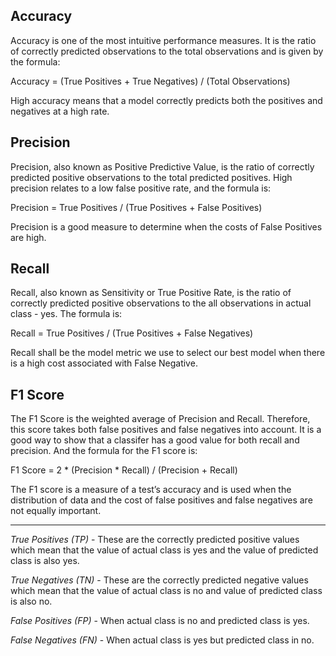 ## Accuracy

Accuracy is one of the most intuitive performance measures. It is the ratio of correctly predicted observations to the total observations and is given by the formula:


Accuracy = (True Positives + True Negatives) / (Total Observations)


High accuracy means that a model correctly predicts both the positives and negatives at a high rate.

## Precision

Precision, also known as Positive Predictive Value, is the ratio of correctly predicted positive observations to the total predicted positives. High precision relates to a low false positive rate, and the formula is:


Precision = True Positives / (True Positives + False Positives)


Precision is a good measure to determine when the costs of False Positives are high.

## Recall

Recall, also known as Sensitivity or True Positive Rate, is the ratio of correctly predicted positive observations to the all observations in actual class - yes. The formula is:


Recall = True Positives / (True Positives + False Negatives)


Recall shall be the model metric we use to select our best model when there is a high cost associated with False Negative.

## F1 Score

The F1 Score is the weighted average of Precision and Recall. Therefore, this score takes both false positives and false negatives into account. It is a good way to show that a classifer has a good value for both recall and precision. And the formula for the F1 score is:


F1 Score = 2 * (Precision * Recall) / (Precision + Recall)


The F1 score is a measure of a test’s accuracy and is used when the distribution of data and the cost of false positives and false negatives are not equally important.

---

*True Positives (TP)* - These are the correctly predicted positive values which mean that the value of actual class is yes and the value of predicted class is also yes.

*True Negatives (TN)* - These are the correctly predicted negative values which mean that the value of actual class is no and value of predicted class is also no.

*False Positives (FP)* - When actual class is no and predicted class is yes.

*False Negatives (FN)* - When actual class is yes but predicted class in no.

